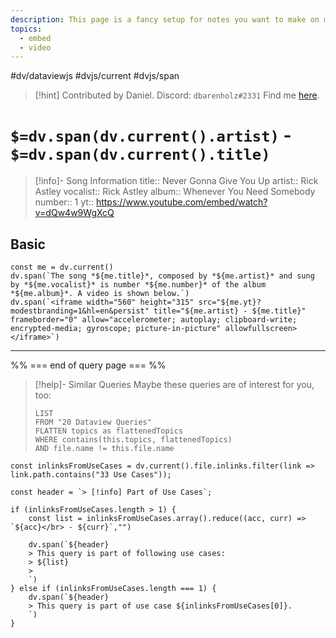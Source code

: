 ```yaml
---
description: This page is a fancy setup for notes you want to make on music videos. It renders song information and embeds a youtube video.
topics:
  - embed
  - video
---
```

#dv/dataviewjs #dvjs/current #dvjs/span 


> [!hint] Contributed by Daniel.
> Discord: `dbarenholz#2331`
> Find me [here](https://www.dbarenholz.com).

# `$=dv.span(dv.current().artist)` - `$=dv.span(dv.current().title)`

>[!info]- Song Information
> title:: Never Gonna Give You Up
> artist:: Rick Astley
> vocalist:: Rick Astley
> album:: Whenever You Need Somebody
> number:: 1
> yt:: https://www.youtube.com/embed/watch?v=dQw4w9WgXcQ


## Basic 

```dataviewjs
const me = dv.current()
dv.span(`The song *${me.title}*, composed by *${me.artist}* and sung by *${me.vocalist}* is number *${me.number}* of the album *${me.album}*. A video is shown below.`)
dv.span(`<iframe width="560" height="315" src="${me.yt}?modestbranding=1&hl=en&persist" title="${me.artist} - ${me.title}" frameborder="0" allow="accelerometer; autoplay; clipboard-write; encrypted-media; gyroscope; picture-in-picture" allowfullscreen></iframe>`)
```

---
%% === end of query page === %%
> [!help]- Similar Queries
> Maybe these queries are of interest for you, too:
> ```dataview
> LIST
> FROM "20 Dataview Queries"
> FLATTEN topics as flattenedTopics
> WHERE contains(this.topics, flattenedTopics)
> AND file.name != this.file.name
> ```

```dataviewjs
const inlinksFromUseCases = dv.current().file.inlinks.filter(link => link.path.contains("33 Use Cases"));

const header = `> [!info] Part of Use Cases`;

if (inlinksFromUseCases.length > 1) {
	const list = inlinksFromUseCases.array().reduce((acc, curr) => `${acc}</br> - ${curr}`,"")

	dv.span(`${header}
    > This query is part of following use cases:
    > ${list}
    > 
	`)
} else if (inlinksFromUseCases.length === 1) {
	dv.span(`${header}
    > This query is part of use case ${inlinksFromUseCases[0]}.
	`)
}
```